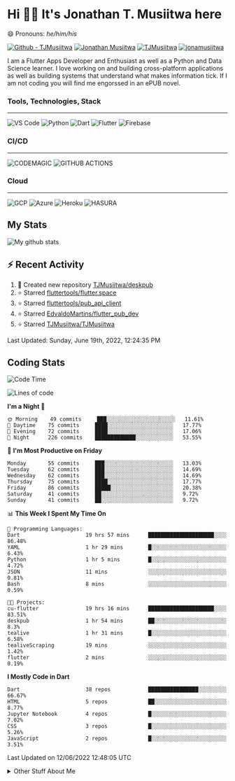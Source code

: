 # Hi 👋🏾 It's Jonathan T. Musiitwa here 

😄 Pronouns: *he/him/his*

[![Github - TJMusiitwa](https://img.shields.io/badge/TJMusiitwa-2ea44f?logo=github)](https://github.com/TJMusiitwa)  [![Jonathan Musiitwa](https://img.shields.io/badge/Jonathan_Musiitwa-blue?logo=linkedin&logoColor=lightblue)](https://www.linkedin.com/in/jonathan-musiitwa-a1107610a/)  [![TJMusiitwa](https://img.shields.io/badge/TJMusiitwa-lightblue?logo=twitter&logoColor=white)](https://twitter.com/TJMusiitwa)
[![jonamusiitwa](https://img.shields.io/badge/jonamusiitwa-white?logo=microsoft-outlook&logoColor=blue)](mailto:jonamusiitwa@outlook.com)




I am a Flutter Apps Developer and Enthusiast as well as a Python and Data Science learner. I love working on and building cross-platform applications as well as building systems that understand what makes information tick. If I am not coding you will find me engorssed in an ePUB novel.

### Tools, Technologies, Stack
<hr>

![VS Code](https://img.shields.io/badge/VS_Code-blue?style=for-the-badge&logo=visual-studio-code) ![Python](https://img.shields.io/badge/Python-lightgrey?style=for-the-badge&logo=python)  ![Dart](https://img.shields.io/badge/Dart-informational?style=for-the-badge&logo=dart) ![Flutter](https://img.shields.io/badge/Flutter-informational?style=for-the-badge&logo=flutter)  ![Firebase](https://img.shields.io/badge/Firebase-yellow?style=for-the-badge&logo=firebase&)
### CI/CD
<hr>

![CODEMAGIC](https://img.shields.io/badge/CODEMAGIC-orange?style=for-the-badge&logo=codemagic&logoColor=white) ![GITHUB ACTIONS](https://img.shields.io/badge/GITHUB_ACTIONS-black?style=for-the-badge&logo=github-actions&logoColor=white)

### Cloud
<hr>

![GCP](https://img.shields.io/badge/Google_Cloud-lightgrey?style=for-the-badge&logo=google-cloud) ![Azure](https://img.shields.io/badge/Microsoft_Azure-lightblue?style=for-the-badge&logo=microsoft-azure) ![Heroku](https://img.shields.io/badge/Heroku-purple?style=for-the-badge&logo=heroku) ![HASURA](https://img.shields.io/badge/HASURA-lightblue?style=for-the-badge&logo=hasura&logoColor=white)

## My Stats

![My github stats](https://github-readme-stats.vercel.app/api?username=TJMusiitwa&show_icons=true&count_private=true&theme=algolia)

## ⚡ Recent Activity
<!--RECENT_ACTIVITY:start-->
1. 📔 Created new repository [TJMusiitwa/deskpub](https://github.com/TJMusiitwa/deskpub)
2. ⭐ Starred [fluttertools/flutter.space](https://github.com/fluttertools/flutter.space)
3. ⭐ Starred [fluttertools/pub_api_client](https://github.com/fluttertools/pub_api_client)
4. ⭐ Starred [EdvaldoMartins/flutter_pub_dev](https://github.com/EdvaldoMartins/flutter_pub_dev)
5. ⭐ Starred [TJMusiitwa/TJMusiitwa](https://github.com/TJMusiitwa/TJMusiitwa)
<!--RECENT_ACTIVITY:end-->

<!--RECENT_ACTIVITY:last_update-->
Last Updated: Sunday, June 19th, 2022, 12:24:35 PM
<!--RECENT_ACTIVITY:last_update_end-->

## Coding Stats
<!--START_SECTION:waka-->
![Code Time](http://img.shields.io/badge/Code%20Time-1%2C930%20hrs%2043%20mins-blue)

![Lines of code](https://img.shields.io/badge/From%20Hello%20World%20I%27ve%20Written-5%20Million%20lines%20of%20code-blue)

**I'm a Night 🦉** 

```text
🌞 Morning    49 commits     ███░░░░░░░░░░░░░░░░░░░░░░   11.61% 
🌆 Daytime    75 commits     ████░░░░░░░░░░░░░░░░░░░░░   17.77% 
🌃 Evening    72 commits     ████░░░░░░░░░░░░░░░░░░░░░   17.06% 
🌙 Night      226 commits    █████████████░░░░░░░░░░░░   53.55%

```
📅 **I'm Most Productive on Friday** 

```text
Monday       55 commits     ███░░░░░░░░░░░░░░░░░░░░░░   13.03% 
Tuesday      62 commits     ███░░░░░░░░░░░░░░░░░░░░░░   14.69% 
Wednesday    62 commits     ███░░░░░░░░░░░░░░░░░░░░░░   14.69% 
Thursday     75 commits     ████░░░░░░░░░░░░░░░░░░░░░   17.77% 
Friday       86 commits     █████░░░░░░░░░░░░░░░░░░░░   20.38% 
Saturday     41 commits     ██░░░░░░░░░░░░░░░░░░░░░░░   9.72% 
Sunday       41 commits     ██░░░░░░░░░░░░░░░░░░░░░░░   9.72%

```


📊 **This Week I Spent My Time On** 

```text
💬 Programming Languages: 
Dart                     19 hrs 57 mins      █████████████████████░░░░   86.48% 
YAML                     1 hr 29 mins        █░░░░░░░░░░░░░░░░░░░░░░░░   6.43% 
Python                   1 hr 5 mins         █░░░░░░░░░░░░░░░░░░░░░░░░   4.72% 
JSON                     11 mins             ░░░░░░░░░░░░░░░░░░░░░░░░░   0.81% 
Bash                     8 mins              ░░░░░░░░░░░░░░░░░░░░░░░░░   0.59%

🐱‍💻 Projects: 
cu-flutter               19 hrs 16 mins      █████████████████████░░░░   83.51% 
deskpub                  1 hr 54 mins        ██░░░░░░░░░░░░░░░░░░░░░░░   8.3% 
tealive                  1 hr 31 mins        █░░░░░░░░░░░░░░░░░░░░░░░░   6.58% 
tealiveScraping          19 mins             ░░░░░░░░░░░░░░░░░░░░░░░░░   1.42% 
flutter                  2 mins              ░░░░░░░░░░░░░░░░░░░░░░░░░   0.19%

```

**I Mostly Code in Dart** 

```text
Dart                     38 repos            ████████████████░░░░░░░░░   66.67% 
HTML                     5 repos             ██░░░░░░░░░░░░░░░░░░░░░░░   8.77% 
Jupyter Notebook         4 repos             █░░░░░░░░░░░░░░░░░░░░░░░░   7.02% 
CSS                      3 repos             █░░░░░░░░░░░░░░░░░░░░░░░░   5.26% 
JavaScript               2 repos             █░░░░░░░░░░░░░░░░░░░░░░░░   3.51%

```



 Last Updated on 12/06/2022 12:48:05 UTC
<!--END_SECTION:waka-->

<details>
  <summary>Other Stuff About Me</summary>
  
- Preference for e-books over physical books.
  
 - While Coding, Listening Music and developing useful code. ⭐️
  
  - Reading Novels, Action and Adventure, Autobiography & Biography, Comics, Detective and Mystery, Fantasy, Romance, Sci-Fi...pretty much if you know my novel genres, you already know all my movie and tv genres as well. 😉
  
  - I have a surprising affinity for musical artisits whose names start with the letter '**J**'.
  - A big Formula 1 🏎 fan...a great need for speed. Go Team **MercedesAMG**
 </details>
